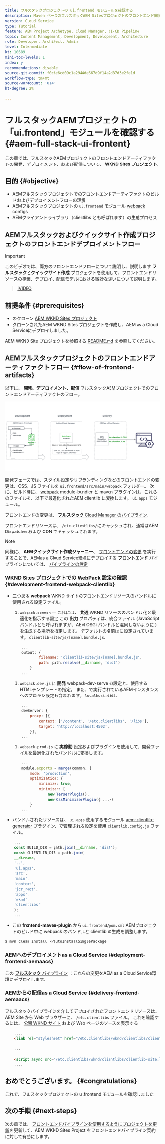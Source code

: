 ```yaml
---
title: フルスタックプロジェクトの ui.frontend モジュールを確認する
description: Maven ベースのフルスタックAEM Sitesプロジェクトのフロントエンド開発、デプロイメント、配信のライフサイクルを確認します。
version: Cloud Service
type: Tutorial
feature: AEM Project Archetype, Cloud Manager, CI-CD Pipeline
topic: Content Management, Development, Development, Architecture
role: Developer, Architect, Admin
level: Intermediate
kt: 10689
mini-toc-levels: 1
index: y
recommendations: disable
source-git-commit: f0c6e6cd09c1a2944de667d9f14a2d87d3e2fe1d
workflow-type: tm+mt
source-wordcount: '614'
ht-degree: 2%

---
```



# フルスタックAEMプロジェクトの「ui.frontend」モジュールを確認する {#aem-full-stack-ui-frontent}

この章では、フルスタックAEMプロジェクトのフロントエンドアーティファクトの開発、デプロイメント、および配信について、 __WKND Sites プロジェクト__.


## 目的 {#objective}

* AEMフルスタックプロジェクトでのフロントエンドアーティファクトのビルドおよびデプロイメントフローの理解
* AEMフルスタックプロジェクトの `ui.frontend` モジュール [webpack](https://webpack.js.org/) configs
* AEMクライアントライブラリ（clientlibs とも呼ばれます）の生成プロセス

## AEMフルスタックおよびクイックサイト作成プロジェクトのフロントエンドデプロイメントフロー

>[!IMPORTANT]
>
>このビデオでは、両方のフロントエンドフローについて説明し、説明します **フルスタックとクイックサイト作成** プロジェクトを使用して、フロントエンドリソースの構築、デプロイ、配信モデルにおける微妙な違いについて説明します。

>[!VIDEO](https://video.tv.adobe.com/v/3409344/)

## 前提条件 {#prerequisites}


* のクローン [AEM WKND Sites プロジェクト](https://github.com/adobe/aem-guides-wknd)
* クローンされたAEM WKND Sites プロジェクトを作成し、AEM as a Cloud Serviceにデプロイしました。

AEM WKND Site プロジェクトを参照する [README.md](https://github.com/adobe/aem-guides-wknd/blob/main/README.md) を参照してください。

## AEMフルスタックプロジェクトのフロントエンドアーティファクトフロー {#flow-of-frontend-artifacts}

以下に、 __開発、デプロイメント、配信__ フルスタックAEMプロジェクトでのフロントエンドアーティファクトのフロー。

![フロントエンドアーティファクトの開発、デプロイメント、配信](assets/Dev-Deploy-Delivery-AEM-Project.png)


開発フェーズでは、スタイル設定やリブランディングなどのフロントエンドの変更は、CSS、JS ファイルを `ui.frontend/src/main/webpack` フォルダー。 次に、ビルド時に、 [webpack](https://webpack.js.org/) module-bundler と maven プラグインは、これらのファイルを、以下で最適化されたAEM clientlib に変換します。 `ui.apps` モジュール。

フロントエンドの変更は、 [__フルスタック__ Cloud Manager のパイプライン](https://experienceleague.adobe.com/docs/experience-manager-cloud-service/content/implementing/using-cloud-manager/cicd-pipelines/introduction-ci-cd-pipelines.html).

フロントエンドリソースは、 `/etc.clientlibs/`にキャッシュされ、通常はAEM Dispatcher および CDN でキャッシュされます。


>[!NOTE]
>
> 同様に、 __AEMクイックサイト作成ジャーニー__、 [フロントエンドの変更](https://experienceleague.adobe.com/docs/experience-manager-cloud-service/content/sites/administering/site-creation/quick-site/customize-theme.html) を実行することで、AEMas a Cloud Service環境にデプロイする __フロントエンド__ パイプラインについては、 [パイプラインの設定](https://experienceleague.adobe.com/docs/experience-manager-cloud-service/content/sites/administering/site-creation/quick-site/pipeline-setup.html)

### WKND Sites プロジェクトでの WebPack 設定の確認 {#development-frontend-webpack-clientlib}

* 三つある __webpack__ WKND サイトのフロントエンドリソースのバンドルに使用される設定ファイル。

   1. `webpack.common`  — これには、 __共通__ WKND リソースのバンドル化と最適化を指示する設定 この __出力__ プロパティは、統合ファイル (JavaScript バンドルとも呼ばれますが、AEM OSGi バンドルと混同しないように ) を生成する場所を指定します。 デフォルトの名前はに設定されています。 `clientlib-site/js/[name].bundle.js`.

   ```javascript
       ...
       output: {
               filename: 'clientlib-site/js/[name].bundle.js',
               path: path.resolve(__dirname, 'dist')
           }
       ...    
   ```

   1. `webpack.dev.js` に __開発__ webpack-dev-serve の設定と、使用するHTMLテンプレートの指定。 また、で実行されているAEMインスタンスへのプロキシ設定も含まれます。 `localhost:4502`.

   ```javascript
       ...
       devServer: {
           proxy: [{
               context: ['/content', '/etc.clientlibs', '/libs'],
               target: 'http://localhost:4502',
           }],
       ...    
   ```

   1. `webpack.prod.js` に __実稼動__ 設定およびプラグインを使用して、開発ファイルを最適化されたバンドルに変換します。

   ```javascript
       ...
       module.exports = merge(common, {
           mode: 'production',
           optimization: {
               minimize: true,
               minimizer: [
                   new TerserPlugin(),
                   new CssMinimizerPlugin({ ...})
           }
       ...    
   ```


* バンドルされたリソースは、 `ui.apps` 使用するモジュール [aem-clientlib-generator](https://www.npmjs.com/package/aem-clientlib-generator) プラグイン、で管理される設定を使用 `clientlib.config.js` ファイル。

```javascript
    ...
    const BUILD_DIR = path.join(__dirname, 'dist');
    const CLIENTLIB_DIR = path.join(
    __dirname,
    '..',
    'ui.apps',
    'src',
    'main',
    'content',
    'jcr_root',
    'apps',
    'wknd',
    'clientlibs'
    );
    ...
```

* この __frontend-maven-plugin__ から `ui.frontend/pom.xml` AEMプロジェクトのビルド中に webpack のバンドルと clientlib の生成を調整します。

`$ mvn clean install -PautoInstallSinglePackage`

### AEMへのデプロイメントas a Cloud Service {#deployment-frontend-aemaacs}

この [__フルスタック__ パイプライン](https://experienceleague.adobe.com/docs/experience-manager-cloud-service/content/implementing/using-cloud-manager/cicd-pipelines/introduction-ci-cd-pipelines.html?#full-stack-pipeline) ：これらの変更をAEM as a Cloud Service環境にデプロイします。


### AEMからの配信as a Cloud Service {#delivery-frontend-aemaacs}

フルスタックパイプラインを介してデプロイされたフロントエンドリソースは、AEM Site から Web ブラウザーに、 `/etc.clientlibs` ファイル。 これを確認するには、 [公開 WKND サイト](https://wknd.site/content/wknd/us/en.html) および Web ページのソースを表示する

```html
    ....
    <link rel="stylesheet" href="/etc.clientlibs/wknd/clientlibs/clientlib-site.lc-181cd4102f7f49aa30eea548a7715c31-lc.min.css" type="text/css">

    ...

    <script async src="/etc.clientlibs/wknd/clientlibs/clientlib-site.lc-d4e7c03fe5c6a405a23b3ca1cc3dcd3d-lc.min.js"></script>
    ....
```

## おめでとうございます。 {#congratulations}

これで、フルスタックプロジェクトの ui.frontend モジュールを確認しました

## 次の手順 {#next-steps}

次の章では、 [フロントエンドパイプラインを使用するようにプロジェクトを更新](update-project.md)を更新して、AEM WKND Sites Project をフロントエンドパイプライン契約に対して有効にします。
